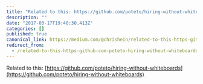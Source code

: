 ```yaml
---
title: "Related to this: https://github.com/poteto/hiring-without-whiteboards"
description: ""
date: "2017-03-17T19:40:30.413Z"
categories: []
published: true
canonical_link: https://medium.com/@chrishein/related-to-this-https-github-com-poteto-hiring-without-whiteboards-fa653a027f63
redirect_from:
  - /related-to-this-https-github-com-poteto-hiring-without-whiteboards-fa653a027f63
---
```


Related to this: [https://github.com/poteto/hiring-without-whiteboards](https://github.com/poteto/hiring-without-whiteboards)
